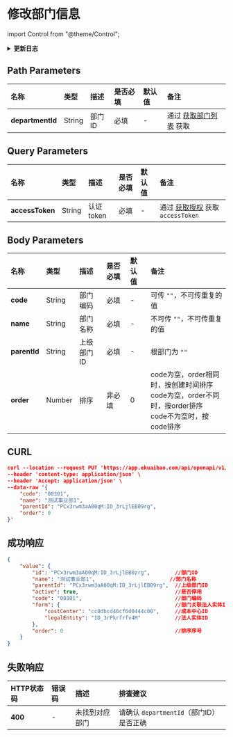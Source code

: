 # 修改部门信息

import Control from "@theme/Control";

<Control
method="PUT"
url="/api/openapi/v1/departments/update/$`departmentId`"
/>

<details>
  <summary><b>更新日志</b></summary>
  <div>

  [**1.6.0**](/docs/open-api/notice/update-log#160) -> 🐞 **成功响应** 中增加 `order`（排序序号）参数。<br/>

  </div>
</details>

## Path Parameters

| 名称 | 类型 | 描述 | 是否必填 | 默认值 | 备注 |
| :--- | :--- | :--- | :--- |:--- | :--- |
| **departmentId** | String | 部门ID | 必填 | - | 通过 [获取部门列表](/docs/open-api/corporation/get-departments) 获取 |

## Query Parameters

| 名称 | 类型 | 描述 | 是否必填 | 默认值 | 备注 |
| :--- | :--- | :--- | :--- |:--- | :--- |
| **accessToken** | String | 认证token | 必填 | - | 通过 [获取授权](/docs/open-api/getting-started/auth) 获取 `accessToken` |

## Body Parameters

| 名称 | 类型 | 描述 | 是否必填 | 默认值 | 备注 |
| :--- | :--- | :--- | :--- |:--- | :--- |
| **code**      | String  | 部门编码        | 必填  | - | 可传 `""`，不可传重复的值 |
| **name**      | String  | 部门名称        | 必填  | - | 不可传 `""`，不可传重复的值 |
| **parentId**  | String  | 上级部门ID      | 必填  | - | 根部门为 `""` |
| **order**     | Number  | 排序           | 非必填 | 0 | code为空，order相同时，按创建时间排序<br/>code为空，order不同时，按order排序<br/>code不为空时，按code排序 |

## CURL
```json
curl --location --request PUT 'https://app.ekuaibao.com/api/openapi/v1/departments/update/$PCx3rwm3aA00qM:ID_3rLjlEB0zrg?accessToken=ID_3rMfodi0LOM:PCx3rwm3aA00qM' \
--header 'content-type: application/json' \
--header 'Accept: application/json' \
--data-raw '{
    "code": "00301",
    "name": "测试事业部1",
    "parentId": "PCx3rwm3aA00qM:ID_3rLjlEB09rg",
    "order": 0
}'
```

## 成功响应
```json
{
    "value": {
        "id": "PCx3rwm3aA00qM:ID_3rLjlEB0zrg",        //部门ID
        "name": "测试事业部1",                        //部门名称
        "parentId": "PCx3rwm3aA00qM:ID_3rLjlEB09rg",  //上级部门ID
        "active": true,                               //是否停用
        "code": "00301",                              //部门编码
        "form": {                                     //部门关联法人实体ID和成本中心ID
            "costCenter": "cc0dbcd46cf6d0444c00",     //成本中心ID
            "legalEntity": "ID_3rPkrfrfv4M"           //法人实体ID
        },
        "order": 0                                    //排序序号
    }
}
```

## 失败响应

| HTTP状态码 | 错误码 | 描述 | 排查建议 |
| :--- | :--- | :--- | :--- |
| **400** | - | 未找到对应部门 | 请确认 `departmentId`（部门ID）是否正确 | 

